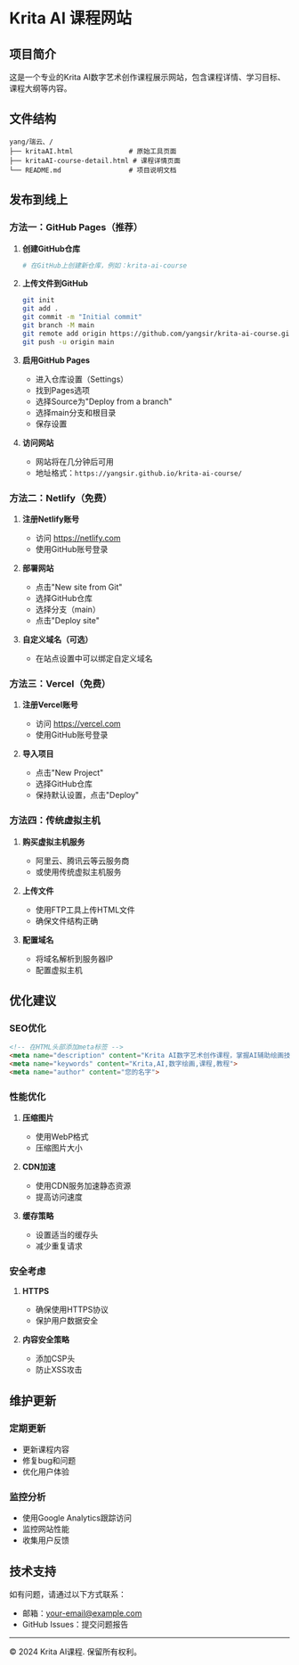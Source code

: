 # Krita AI 课程网站

## 项目简介
这是一个专业的Krita AI数字艺术创作课程展示网站，包含课程详情、学习目标、课程大纲等内容。

## 文件结构
```
yang/瑞云、/
├── kritaAI.html              # 原始工具页面
├── kritaAI-course-detail.html # 课程详情页面
└── README.md                 # 项目说明文档
```

## 发布到线上

### 方法一：GitHub Pages（推荐）

1. **创建GitHub仓库**
   ```bash
   # 在GitHub上创建新仓库，例如：krita-ai-course
   ```

2. **上传文件到GitHub**
   ```bash
   git init
   git add .
   git commit -m "Initial commit"
   git branch -M main
   git remote add origin https://github.com/yangsir/krita-ai-course.git
   git push -u origin main
   ```

3. **启用GitHub Pages**
   - 进入仓库设置（Settings）
   - 找到Pages选项
   - 选择Source为"Deploy from a branch"
   - 选择main分支和根目录
   - 保存设置

4. **访问网站**
   - 网站将在几分钟后可用
   - 地址格式：`https://yangsir.github.io/krita-ai-course/`

### 方法二：Netlify（免费）

1. **注册Netlify账号**
   - 访问 https://netlify.com
   - 使用GitHub账号登录

2. **部署网站**
   - 点击"New site from Git"
   - 选择GitHub仓库
   - 选择分支（main）
   - 点击"Deploy site"

3. **自定义域名（可选）**
   - 在站点设置中可以绑定自定义域名

### 方法三：Vercel（免费）

1. **注册Vercel账号**
   - 访问 https://vercel.com
   - 使用GitHub账号登录

2. **导入项目**
   - 点击"New Project"
   - 选择GitHub仓库
   - 保持默认设置，点击"Deploy"

### 方法四：传统虚拟主机

1. **购买虚拟主机服务**
   - 阿里云、腾讯云等云服务商
   - 或使用传统虚拟主机服务

2. **上传文件**
   - 使用FTP工具上传HTML文件
   - 确保文件结构正确

3. **配置域名**
   - 将域名解析到服务器IP
   - 配置虚拟主机

## 优化建议

### SEO优化
```html
<!-- 在HTML头部添加meta标签 -->
<meta name="description" content="Krita AI数字艺术创作课程，掌握AI辅助绘画技巧">
<meta name="keywords" content="Krita,AI,数字绘画,课程,教程">
<meta name="author" content="您的名字">
```

### 性能优化
1. **压缩图片**
   - 使用WebP格式
   - 压缩图片大小

2. **CDN加速**
   - 使用CDN服务加速静态资源
   - 提高访问速度

3. **缓存策略**
   - 设置适当的缓存头
   - 减少重复请求

### 安全考虑
1. **HTTPS**
   - 确保使用HTTPS协议
   - 保护用户数据安全

2. **内容安全策略**
   - 添加CSP头
   - 防止XSS攻击

## 维护更新

### 定期更新
- 更新课程内容
- 修复bug和问题
- 优化用户体验

### 监控分析
- 使用Google Analytics跟踪访问
- 监控网站性能
- 收集用户反馈

## 技术支持

如有问题，请通过以下方式联系：
- 邮箱：your-email@example.com
- GitHub Issues：提交问题报告

---

© 2024 Krita AI课程. 保留所有权利。 